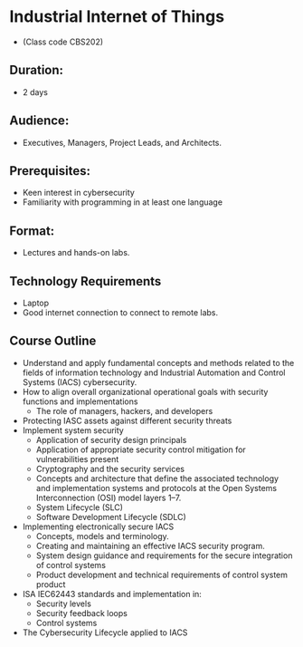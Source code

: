 # Industrial Internet of Things
* (Class code CBS202)

## Duration:
 * 2 days

## Audience:
 * Executives, Managers, Project Leads, and Architects.

## Prerequisites:
 * Keen interest in cybersecurity
 * Familiarity with programming in at least one language

## Format:
* Lectures and hands-on labs.

## Technology Requirements
 * Laptop
 * Good internet connection to connect to remote labs.


## Course Outline

 * Understand and apply fundamental concepts and methods related to the fields of 
 information technology and Industrial Automation and Control Systems (IACS) cybersecurity.
 * How to align overall organizational operational goals with 
 security functions and implementations
     - The role of managers, hackers, and developers
* Protecting IASC assets against different security threats
* Implement system security
   - Application of security design principals
   - Application of appropriate security control mitigation for vulnerabilities present
   - Cryptography and the security services
   - Concepts and architecture that define the associated technology and 
implementation systems and protocols at the Open Systems Interconnection
(OSI) model layers 1–7.
   - System Lifecycle (SLC)
   - Software Development Lifecycle (SDLC)
* Implementing electronically secure IACS
  - Concepts, models and terminology.
   - Creating and maintaining an effective IACS security program.
   - System design guidance and requirements for the secure integration of control systems
   - Product development and technical requirements of control system product
* ISA IEC62443 standards and implementation in:
  - Security levels
  - Security feedback loops
  - Control systems
* The Cybersecurity Lifecycle applied to IACS

